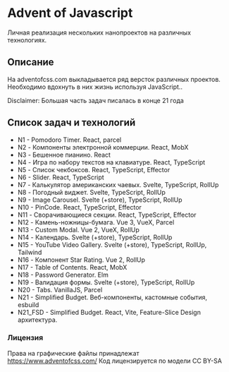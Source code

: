 # Advent of Javascript

Личная реализация нескольких нанопроектов на различных технологиях.

## Описание

На adventofcss.com выкладывается ряд версток различных проектов. Необходимо вдохнуть в них жизнь используя JavaScript..

Disclaimer: Большая часть задач писалась в конце 21 года

## Список задач и технологий

* N1 - Pomodoro Timer. React, parcel
* N2 - Компоненты электронной коммерции. React, MobX
* N3 - Бешенное пианино. React
* N4 - Игра по набору текстов на клавиатуре. React, TypeScript
* N5 - Список чекбоксов. React, TypeScript, Effector
* N6 - Slider. React, TypeScript
* N7 - Калькулятор американских чаевых. Svelte, TypeScript, RollUp
* N8 - Погодный виджет. Svelte, TypeScript, RollUp
* N9 - Image Carousel. Svelte (+store), TypeScript, RollUp
* N10 - PinCode. React, TypeScript, Effector
* N11 - Сворачивающиеся секции. React, TypeScript, Effector
* N12 - Камень-ножницы-бумага. Vue 3, VueX, Parcel
* N13 - Custom Modal. Vue 2, VueX, RollUp
* N14 - Календарь. Svelte (+store), TypeScript, RollUp
* N15 - YouTube Video Gallery. Svelte (+store), TypeScript, RollUp, Tailwind
* N16 - Компонент Star Rating. Vue 2, RollUp
* N17 - Table of Contents. React, MobX
* N18 - Password Generator. Elm
* N19 - Валидация формы. Svelte (+store), TypeScript, RollUp
* N20 - Tabs. VanillaJS, Parcel
* N21 - Simplified Budget. Веб-компоненты, кастомные события, esbuild
* N21_FSD - Simplified Budget. React, Vite, Feature-Slice Design архитектура.



### Лицензия

Права на графические файлы принадлежат https://www.adventofcss.com/
Код лицензируется по модели CC BY-SA
